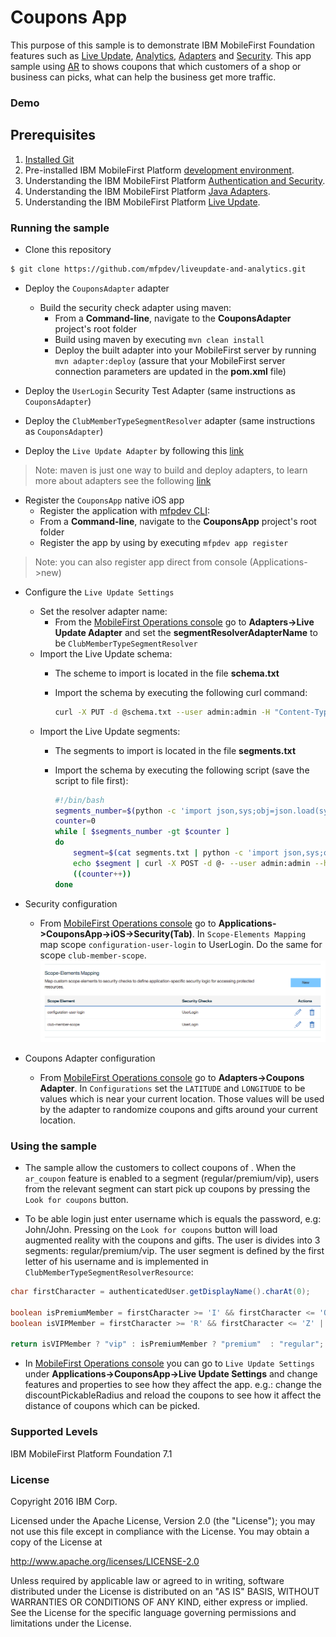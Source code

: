 # Coupons App

This purpose of this sample is to demonstrate IBM MobileFirst Foundation features such as [Live Update](https://mobilefirstplatform.ibmcloud.com/tutorials/en/foundation/8.0/using-the-mfpf-sdk/live-update/), [Analytics](https://mobilefirstplatform.ibmcloud.com/tutorials/en/foundation/8.0/analytics/), [Adapters](https://mobilefirstplatform.ibmcloud.com/tutorials/en/foundation/8.0/adapters/) and [Security](https://mobilefirstplatform.ibmcloud.com/tutorials/en/foundation/8.0/authentication-and-security/).  This app sample using [AR](https://www.wikiwand.com/en/Augmented_reality) to shows coupons that which customers of a shop or business can picks, what can help the business get more traffic.

### Demo

## Prerequisites
1. [Installed Git](https://git-scm.com/book/en/v2/Getting-Started-Installing-Git)
2. Pre-installed IBM MobileFirst Platform [development environment](https://mobilefirstplatform.ibmcloud.com/tutorials/en/foundation/8.0/setting-up-your-development-environment/).
3. Understanding the IBM MobileFirst Platform [Authentication and Security](https://mobilefirstplatform.ibmcloud.com/tutorials/en/foundation/8.0/authentication-and-security/).
4. Understanding the IBM MobileFirst Platform [Java Adapters](https://mobilefirstplatform.ibmcloud.com/tutorials/en/foundation/8.0/adapters/java-adapters/).
5. Understanding the IBM MobileFirst Platform [Live Update](https://mobilefirstplatform.ibmcloud.com/tutorials/en/foundation/8.0/using-the-mfpf-sdk/live-update/).

### Running the sample

- Clone this repository   

 ```bash
 $ git clone https://github.com/mfpdev/liveupdate-and-analytics.git
 ```

- Deploy the `CouponsAdapter` adapter
  * Build the security check adapter using maven:
    * From a **Command-line**, navigate to the **CouponsAdapter** project's root folder
    * Build using maven by executing `mvn clean install`
    * Deploy the built adapter into your MobileFirst server by running `mvn adapter:deploy` (assure that your MobileFirst
  server connection parameters are updated in the **pom.xml** file)
- Deploy the `UserLogin` Security Test Adapter (same instructions as `CouponsAdapter`)
- Deploy the `ClubMemberTypeSegmentResolver` adapter (same instructions as `CouponsAdapter`)

- Deploy the `Live Update Adapter` by following this  [link](https://mobilefirstplatform.ibmcloud.com/tutorials/en/foundation/8.0/using-the-mfpf-sdk/live-update/#adding-live-update-to-mobilefirst-server)

>Note: maven is just one way to build and deploy adapters, to learn more about adapters see the following [link](https://mobilefirstplatform.ibmcloud.com/tutorials/en/foundation/8.0/adapters/)

- Register the `CouponsApp` native iOS app
  * Register the application with [mfpdev CLI](https://mobilefirstplatform.ibmcloud.com/tutorials/en/foundation/8.0/using-the-mfpf-sdk/using-mobilefirst-cli-to-manage-mobilefirst-artifacts/):
  * From a **Command-line**, navigate to the **CouponsApp** project's root folder
  * Register the app by using by executing `mfpdev app register`

>Note: you can also register app direct from console (Applications->new)

- Configure the `Live Update Settings`
  - Set the resolver adapter name:
    * From the [MobileFirst Operations console](http://localhost:9080/mfpconsole) go to **Adapters->Live Update Adapter** and set the **segmentResolverAdapterName** to be `ClubMemberTypeSegmentResolver`
  - Import the Live Update schema:
    * The scheme to import is located in the file **schema.txt**
    * Import the schema by executing the following curl command:

      ```bash
      curl -X PUT -d @schema.txt --user admin:admin -H "Content-Type:application/json" http://localhost:9080/mfpadmin/management-apis/2.0/runtimes/mfp/admin-plugins/liveUpdateAdapter/com.github.mfpdev.sample.CouponsApp/schema
      ```
  - Import the Live Update segments:
    * The segments to import is located in the file **segments.txt**
    * Import the schema by executing the following script (save the script to file first):

      ```bash
      #!/bin/bash
      segments_number=$(python -c 'import json,sys;obj=json.load(sys.stdin);print len(obj["items"]);' < segments.txt)
      counter=0
      while [ $segments_number -gt $counter ]
      do
          segment=$(cat segments.txt | python -c 'import json,sys;obj=json.load(sys.stdin);data_str=json.dumps(obj["items"]['$counter']);print data_str;')
          echo $segment | curl -X POST -d @- --user admin:admin --header "Content-Type:application/json" http://localhost:9080/mfpadmin/management-apis/2.0/runtimes/mfp/admin-plugins/liveUpdateAdapter/com.github.mfpdev.sample.CouponsApp/segment
          ((counter++))
      done
      ```
- Security configuration
  * From [MobileFirst Operations console](http://localhost:9080/mfpconsole) go to **Applications->CouponsApp->iOS->Security(Tab)**. In `Scope-Elements Mapping` map scope `configuration-user-login` to UserLogin.  Do the same for scope `club-member-scope`.  
  ![Scope Mapping](./images/scopeMapping.png)

- Coupons Adapter configuration
  * From [MobileFirst Operations console](http://localhost:9080/mfpconsole) go to **Adapters->Coupons Adapter**. In `Configurations` set the `LATITUDE` and `LONGITUDE` to be values which is near your current location.  Those values will be used by the adapter to randomize coupons and gifts around your current location.


### Using the sample

  * The sample allow the customers to collect coupons of .  When the `ar_coupon` feature is enabled to a segment (regular/premium/vip), users from the relevant segment can start pick up coupons by pressing the `Look for coupons` button.  

  * To be able login just enter username which is equals the password, e.g: John/John. Pressing on the `Look for coupons` button will load augmented reality with the coupons and gifts.  The user is divides into 3 segments: regular/premium/vip. The user segment is defined by the first letter of his username and is implemented in `ClubMemberTypeSegmentResolverResource`:

  ```java
  char firstCharacter = authenticatedUser.getDisplayName().charAt(0);

  boolean isPremiumMember = firstCharacter >= 'I' && firstCharacter <= 'Q' || firstCharacter >= 'i' && firstCharacter <= 'q';
  boolean isVIPMember = firstCharacter >= 'R' && firstCharacter <= 'Z' || firstCharacter >= 'r' && firstCharacter <= 'z';

  return isVIPMember ? "vip" : isPremiumMember ? "premium"  : "regular";
  ```

  * In [MobileFirst Operations console](http://localhost:9080/mfpconsole) you can go to `Live Update Settings` under **Applications->CouponsApp->Live Update Settings** and change features and properties to see how they affect the app.  e.g.: change the discountPickableRadius and reload the coupons to see how it affect the distance of coupons which can be picked.


  ### Supported Levels
  IBM MobileFirst Platform Foundation 7.1

  ### License
  Copyright 2016 IBM Corp.

  Licensed under the Apache License, Version 2.0 (the "License");
  you may not use this file except in compliance with the License.
  You may obtain a copy of the License at

  http://www.apache.org/licenses/LICENSE-2.0

  Unless required by applicable law or agreed to in writing, software
  distributed under the License is distributed on an "AS IS" BASIS,
  WITHOUT WARRANTIES OR CONDITIONS OF ANY KIND, either express or implied.
  See the License for the specific language governing permissions and
  limitations under the License.
